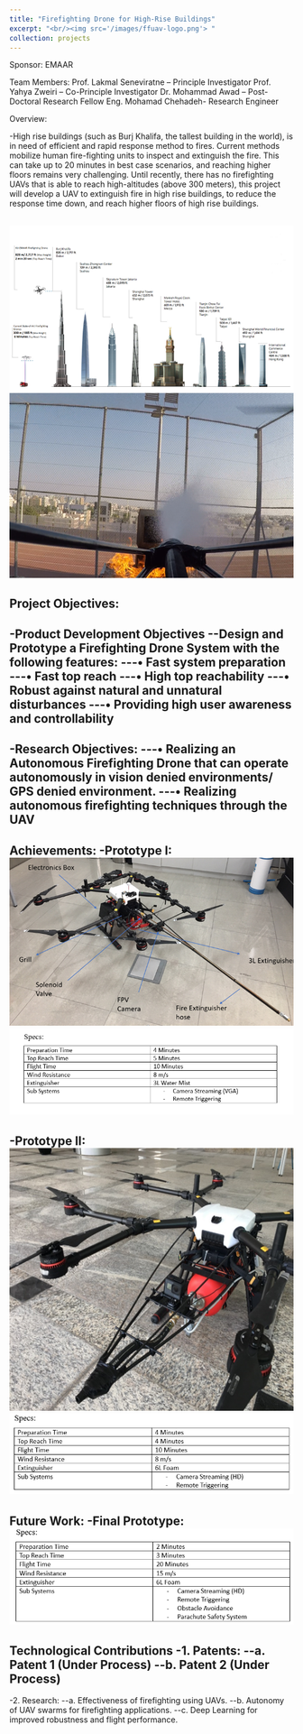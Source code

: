 ```yaml
---
title: "Firefighting Drone for High-Rise Buildings"
excerpt: "<br/><img src='/images/ffuav-logo.png'> "
collection: projects
---
```

Sponsor: EMAAR	

Team Members:
Prof. Lakmal Seneviratne – Principle Investigator
Prof. Yahya Zweiri – Co-Principle Investigator
Dr. Mohammad Awad – Post-Doctoral Research Fellow
Eng. Mohamad Chehadeh-  Research Engineer

Overview:

-High rise buildings (such as Burj Khalifa, the tallest building in the world), is in need of efficient and rapid response method to fires. Current methods mobilize human fire-fighting units to inspect and extinguish the fire. This can take up to 20 minutes in best case scenarios, and reaching higher floors remains very challenging. Until recently, there has no firefighting UAVs that is able to reach high-altitudes (above 300 meters), this project will develop a UAV to extinguish fire in high rise buildings, to reduce the response time down, and reach higher floors of high rise buildings.

<br/><img src='/images/ffuav-1.png'>
<br/><img src='/images/ffuav-2.png'>

Project Objectives:
-
-Product Development Objectives
--Design and Prototype a Firefighting Drone System with the following features:
---•	Fast system preparation 
---•	Fast top reach
---•	High top reachability 
---•	Robust against natural and unnatural disturbances
---•	Providing high user awareness and controllability 
-
-Research Objectives:
---•	Realizing an Autonomous Firefighting Drone that can operate autonomously in vision denied environments/ GPS denied environment.
---•	Realizing autonomous firefighting techniques through the UAV
-
Achievements:
 -Prototype I:
<br/><img src='/images/ffuav-3.png'>
<br/><img src='/images/ffuav-t1.png'>
-
-Prototype II:
<br/><img src='/images/ffuav-4.png'>
<br/><img src='/images/ffuav-t2.png'>
-
Future Work:
-Final Prototype:
<br/><img src='/images/ffuav-t3.png'>
-

Technological Contributions
-1.	Patents:
--a.	Patent 1 (Under Process)
--b.	Patent 2 (Under Process)
-
-2.	Research:
--a.	Effectiveness of firefighting using UAVs.
--b.	Autonomy of UAV swarms for firefighting applications.
--c.	Deep Learning for improved robustness and flight performance.


